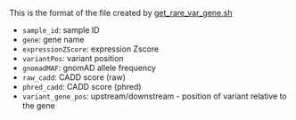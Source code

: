 This is the format of the file created by [get_rare_var_gene.sh](/expression_outlier_analysis/get_rare_var_gene.sh)

* `sample_id`: sample ID
* `gene`: gene name
* `expressionZScore`: expression Zscore
* `variantPos`: variant position
* `gnomadMAF`: gnomAD allele frequency
* `raw_cadd`: CADD score (raw)
* `phred_cadd`: CADD score (phred)
* `variant_gene_pos`: upstream/downstream - position of variant relative to the gene
